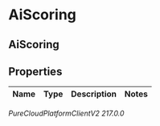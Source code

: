 # AiScoring

## AiScoring

## Properties

|Name | Type | Description | Notes|
|------------ | ------------- | ------------- | -------------|



_PureCloudPlatformClientV2 217.0.0_
